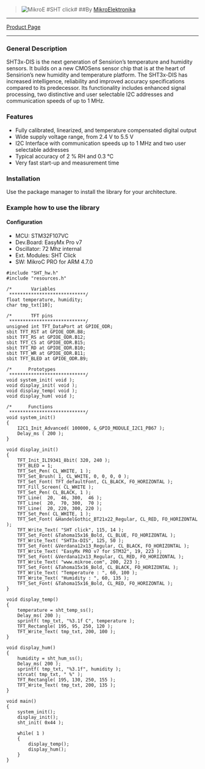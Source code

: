 > ![MikroE](http://www.mikroe.com/img/designs/beta/logo_small.png)
> #SHT click#
> ##By [MikroElektronika](http://www.mikroe.com)
---

[Product Page](http://www.mikroe.com/click/sht/)

---
### General Description
SHT3x-DIS is the next generation of Sensirion’s temperature and 
humidity sensors. It builds on a new CMOSens sensor chip that is at 
the heart of Sensirion’s new humidity and temperature platform. 
The SHT3x-DIS has increased intelligence, reliability and improved 
accuracy specifications compared to its predecessor. Its functionality 
includes enhanced signal processing, two distinctive and user 
selectable I2C addresses and communication speeds of up to 1 MHz.

### Features
* Fully calibrated, linearized, and temperature compensated digital output
* Wide supply voltage range, from 2.4 V to 5.5 V
* I2C Interface with communication speeds up to 1 MHz and two user selectable addresses
* Typical accuracy of 2 % RH and 0.3 °C
* Very fast start-up and measurement time

### Installation
Use the package manager to install the library for your architecture.

### Example how to use the library
#### Configuration
* MCU:             STM32F107VC
* Dev.Board:       EasyMx Pro v7
* Oscillator:      72 Mhz internal
* Ext. Modules:    SHT Click
* SW:              MikroC PRO for ARM 4.7.0
```
#include "SHT_hw.h"
#include "resources.h"

/*       Variables
 ****************************/
float temperature, humidity;
char tmp_txt[10];

/*       TFT pins
 ****************************/
unsigned int TFT_DataPort at GPIOE_ODR;
sbit TFT_RST at GPIOE_ODR.B8;
sbit TFT_RS at GPIOE_ODR.B12;
sbit TFT_CS at GPIOE_ODR.B15;
sbit TFT_RD at GPIOE_ODR.B10;
sbit TFT_WR at GPIOE_ODR.B11;
sbit TFT_BLED at GPIOE_ODR.B9;

/*      Prototypes
 ****************************/
void system_init( void );
void display_init( void );
void display_temp( void );
void display_hum( void );

/*      Functions
 ****************************/
void system_init()
{
    I2C1_Init_Advanced( 100000, &_GPIO_MODULE_I2C1_PB67 );
    Delay_ms ( 200 );
}

void display_init()
{
    TFT_Init_ILI9341_8bit( 320, 240 );
    TFT_BLED = 1;
    TFT_Set_Pen( CL_WHITE, 1 );
    TFT_Set_Brush( 1, CL_WHITE, 0, 0, 0, 0 );
    TFT_Set_Font( TFT_defaultFont, CL_BLACK, FO_HORIZONTAL );
    TFT_Fill_Screen( CL_WHITE );
    TFT_Set_Pen( CL_BLACK, 1 );
    TFT_Line(  20,  46, 300,  46 );
    TFT_Line(  20,  70, 300,  70 );
    TFT_Line(  20, 220, 300, 220 );
    TFT_Set_Pen( CL_WHITE, 1 );
    TFT_Set_Font( &HandelGothic_BT21x22_Regular, CL_RED, FO_HORIZONTAL );
    TFT_Write_Text( "SHT click", 115, 14 );
    TFT_Set_Font( &Tahoma15x16_Bold, CL_BLUE, FO_HORIZONTAL );
    TFT_Write_Text( "SHT3x-DIS", 125, 50 );
    TFT_Set_Font( &Verdana12x13_Regular, CL_BLACK, FO_HORIZONTAL );
    TFT_Write_Text( "EasyMx PRO v7 for STM32", 19, 223 );
    TFT_Set_Font( &Verdana12x13_Regular, CL_RED, FO_HORIZONTAL );
    TFT_Write_Text( "www.mikroe.com", 200, 223 );
    TFT_Set_Font( &Tahoma15x16_Bold, CL_BLACK, FO_HORIZONTAL );
    TFT_Write_Text( "Temperature : ", 60, 100 );
    TFT_Write_Text( "Humidity : ", 60, 135 );
    TFT_Set_Font( &Tahoma15x16_Bold, CL_RED, FO_HORIZONTAL );
}

void display_temp()
{
    temperature = sht_temp_ss();
    Delay_ms( 200 );
    sprintf( tmp_txt, "%3.1f C", temperature );
    TFT_Rectangle( 195, 95, 250, 120 );
    TFT_Write_Text( tmp_txt, 200, 100 );
}

void display_hum()
{
    humidity = sht_hum_ss();
    Delay_ms( 200 );
    sprintf( tmp_txt, "%3.1f", humidity );
    strcat( tmp_txt, " %" );
    TFT_Rectangle( 195, 130, 250, 155 );
    TFT_Write_Text( tmp_txt, 200, 135 );
}

void main() 
{
    system_init();
    display_init();
    sht_init( 0x44 );
    
    while( 1 )
    {
        display_temp();
        display_hum();
    }
}
```
